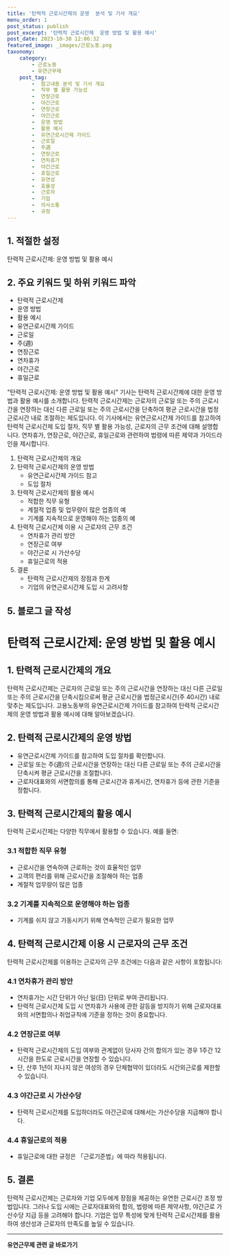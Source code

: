 ```yaml
---
title: '탄력적 근로시간제의 운영  분석 및 기사 개요'
menu_order: 1
post_status: publish
post_excerpt: '탄력적 근로시간제  운영 방법 및 활용 예시'
post_date: 2023-10-30 12:06:32
featured_image: _images/근로노동.png
taxonomy:
    category:
        - 근로노동
        - 유연근무제
    post_tag:
        -  참고내용 분석 및 기사 개요
        -  직무 별 활용 가능성
        -  연장근로
        -  야간근로
        -  연장근로
        -  야간근로
        -  운영 방법
        -  활용 예시
        -  유연근로시간제 가이드
        -  근로일
        -  주週
        -  연장근로
        -  연차휴가
        -  야간근로
        -  휴일근로
        -  유연성
        -  효율성
        -  근로자
        -  기업
        -  의사소통
        -  규정
---
```



## 1. 적절한  설정

탄력적 근로시간제: 운영 방법 및 활용 예시

## 2. 주요 키워드 및 하위 키워드 파악

- 탄력적 근로시간제
- 운영 방법
- 활용 예시
- 유연근로시간제 가이드
- 근로일
- 주(週)
- 연장근로
- 연차휴가
- 야간근로
- 휴일근로


"탄력적 근로시간제: 운영 방법 및 활용 예시" 기사는 탄력적 근로시간제에 대한 운영 방법과 활용 예시를 소개합니다. 탄력적 근로시간제는 근로자의 근로일 또는 주의 근로시간을 연장하는 대신 다른 근로일 또는 주의 근로시간을 단축하여 평균 근로시간을 법정근로시간 내로 조절하는 제도입니다. 이 기사에서는 유연근로시간제 가이드를 참고하여 탄력적 근로시간제 도입 절차, 직무 별 활용 가능성, 근로자의 근무 조건에 대해 설명합니다. 연차휴가, 연장근로, 야간근로, 휴일근로와 관련하여 법령에 따른 제약과 가이드라인을 제시합니다.


1. 탄력적 근로시간제의 개요
2. 탄력적 근로시간제의 운영 방법
   - 유연근로시간제 가이드 참고
   - 도입 절차
3. 탄력적 근로시간제의 활용 예시
   - 적합한 직무 유형
   - 계절적 업종 및 업무량이 많은 업종의 예
   - 기계를 지속적으로 운영해야 하는 업종의 예
4. 탄력적 근로시간제 이용 시 근로자의 근무 조건
   - 연차휴가 관리 방안
   - 연장근로 여부
   - 야간근로 시 가산수당
   - 휴일근로의 적용
5. 결론
   - 탄력적 근로시간제의 장점과 한계
   - 기업의 유연근로시간제 도입 시 고려사항

## 5. 블로그 글 작성

# 탄력적 근로시간제: 운영 방법 및 활용 예시


## 1. 탄력적 근로시간제의 개요

탄력적 근로시간제는 근로자의 근로일 또는 주의 근로시간을 연장하는 대신 다른 근로일 또는 주의 근로시간을 단축시킴으로써 평균 근로시간을 법정근로시간(주 40시간) 내로 맞추는 제도입니다. 고용노동부의 유연근로시간제 가이드를 참고하여 탄력적 근로시간제의 운영 방법과 활용 예시에 대해 알아보겠습니다.

## 2. 탄력적 근로시간제의 운영 방법

- 유연근로시간제 가이드를 참고하여 도입 절차를 확인합니다.
- 근로일 또는 주(週)의 근로시간을 연장하는 대신 다른 근로일 또는 주의 근로시간을 단축시켜 평균 근로시간을 조절합니다.
- 근로자대표와의 서면합의를 통해 근로시간과 휴게시간, 연차휴가 등에 관한 기준을 정합니다.

## 3. 탄력적 근로시간제의 활용 예시

탄력적 근로시간제는 다양한 직무에서 활용할 수 있습니다. 예를 들면:

### 3.1 적합한 직무 유형

- 근로시간을 연속하여 근로하는 것이 효율적인 업무
- 고객의 편리를 위해 근로시간을 조절해야 하는 업종
- 계절적 업무량이 많은 업종

### 3.2 기계를 지속적으로 운영해야 하는 업종

- 기계를 쉬지 않고 가동시키기 위해 연속적인 근로가 필요한 업무

## 4. 탄력적 근로시간제 이용 시 근로자의 근무 조건

탄력적 근로시간제를 이용하는 근로자의 근무 조건에는 다음과 같은 사항이 포함됩니다:

### 4.1 연차휴가 관리 방안

- 연차휴가는 시간 단위가 아닌 일(日) 단위로 부여·관리됩니다.
- 탄력적 근로시간제 도입 시 연차휴가 사용에 관한 갈등을 방지하기 위해 근로자대표와의 서면합의나 취업규칙에 기준을 정하는 것이 중요합니다.

### 4.2 연장근로 여부

- 탄력적 근로시간제의 도입 여부와 관계없이 당사자 간의 합의가 있는 경우 1주간 12시간을 한도로 근로시간을 연장할 수 있습니다.
- 단, 산후 1년이 지나지 않은 여성의 경우 단체협약이 있더라도 시간외근로를 제한할 수 있습니다.

### 4.3 야간근로 시 가산수당

- 탄력적 근로시간제를 도입하더라도 야간근로에 대해서는 가산수당을 지급해야 합니다.

### 4.4 휴일근로의 적용

- 휴일근로에 대한 규정은 「근로기준법」에 따라 적용됩니다.

## 5. 결론

탄력적 근로시간제는 근로자와 기업 모두에게 장점을 제공하는 유연한 근로시간 조정 방법입니다. 그러나 도입 시에는 근로자대표와의 합의, 법령에 따른 제약사항, 야간근로 가산수당 지급 등을 고려해야 합니다. 기업은 업무 특성에 맞게 탄력적 근로시간제를 활용하여 생산성과 근로자의 만족도를 높일 수 있습니다.

<!-- wp:separator -->
<hr class="wp-block-separator has-alpha-channel-opacity"/>
<!-- /wp:separator -->

<!-- wp:group {"backgroundColor":"base","layout":{"type":"constrained"}} -->
<div class="wp-block-group has-base-background-color has-background"><!-- wp:paragraph {"align":"center","fontSize":"medium"} -->
<p class="has-text-align-center has-large-font-size"><strong>유연근무제 관련 글 바로가기</strong></p>
<!-- /wp:paragraph -->


<!-- wp:latest-posts
{"categories":[{"id":11200,"count":19,"description":"","link":"https://uknowlaw.com/category/%ec%9c%a0%ec%97%b0%ea%b7%bc%eb%ac%b4%ec%a0%9c/","name":"유연근무제","slug":"유연근무제","taxonomy":"category","parent":0,"meta":[],"_links":{"self":[{"href":"https://uknowlaw.com/wp-json/wp/v2/categories/11200"}],"collection":[{"href":"https://uknowlaw.com/wp-json/wp/v2/categories"}],"about":[{"href":"https://uknowlaw.com/wp-json/wp/v2/taxonomies/category"}],"wp:post_type":[{"href":"https://uknowlaw.com/wp-json/wp/v2/posts?categories=11200"}],"curies":[{"name":"wp","href":"https://api.w.org/{rel}","templated":true}]}}]} /--></div>
<!-- /wp:group -->